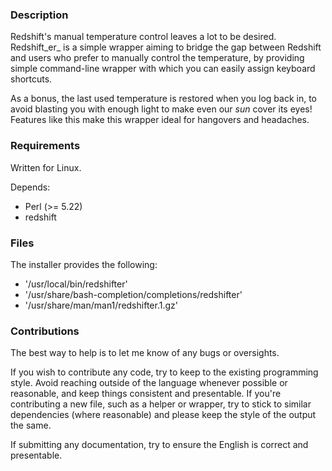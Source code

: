 ### Description

Redshift's manual temperature control leaves a lot to be desired. Redshift_er_ is a simple wrapper aiming to bridge the gap between Redshift and users who prefer to manually control the temperature, by providing simple command-line wrapper with which you can easily assign keyboard shortcuts.

As a bonus, the last used temperature is restored when you log back in, to avoid blasting you with enough light to make even our _sun_ cover its eyes! Features like this make this wrapper ideal for hangovers and headaches.

### Requirements

Written for Linux.

Depends:

* Perl (>= 5.22)
* redshift

### Files

The installer provides the following:

* '/usr/local/bin/redshifter'
* '/usr/share/bash-completion/completions/redshifter'
* '/usr/share/man/man1/redshifter.1.gz'

### Contributions

The best way to help is to let me know of any bugs or oversights.

If you wish to contribute any code, try to keep to the existing programming style. Avoid reaching outside of the language whenever possible or reasonable, and keep things consistent and presentable. If you're contributing a new file, such as a helper or wrapper, try to stick to similar dependencies (where reasonable) and please keep the style of the output the same.

If submitting any documentation, try to ensure the English is correct and presentable.
